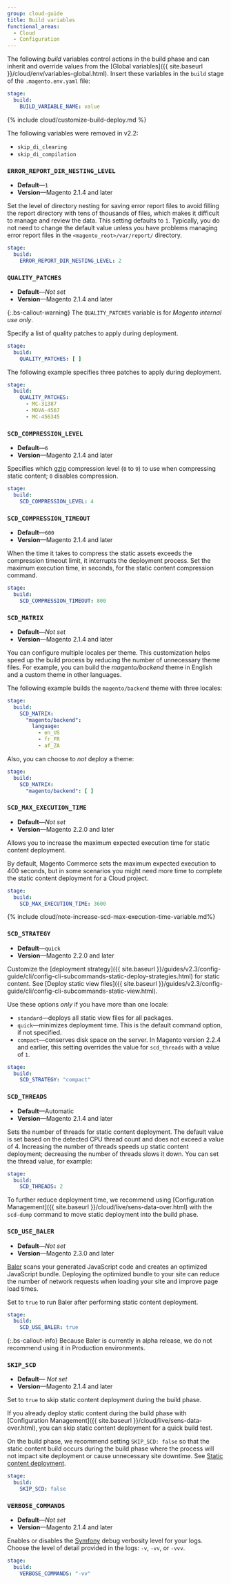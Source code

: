 ```yaml
---
group: cloud-guide
title: Build variables
functional_areas:
  - Cloud
  - Configuration
---
```


The following _build_ variables control actions in the build phase and can inherit and override values from the [Global variables]({{ site.baseurl }}/cloud/env/variables-global.html). Insert these variables in the `build` stage of the `.magento.env.yaml` file:

```yaml
stage:
  build:
    BUILD_VARIABLE_NAME: value
```

{% include cloud/customize-build-deploy.md %}

The following variables were removed in v2.2:

-  `skip_di_clearing`
-  `skip_di_compilation`

### `ERROR_REPORT_DIR_NESTING_LEVEL`

-  **Default**—`1`
-  **Version**—Magento 2.1.4 and later

Set the level of directory nesting for saving error report files to avoid filling the report directory with tens of thousands of files, which makes it difficult to manage and review the data. This setting defaults to `1`. Typically, you do not need to change the default value unless you have problems managing error report files in the `<magento_root>/var/report/` directory.

```yaml
stage:
  build:
    ERROR_REPORT_DIR_NESTING_LEVEL: 2
```

### `QUALITY_PATCHES`

-  **Default**—_Not set_
-  **Version**—Magento 2.1.4 and later

{:.bs-callout-warning}
The `QUALITY_PATCHES` variable is for _Magento internal use only_.

Specify a list of quality patches to apply during deployment.

```yaml
stage:
  build:
    QUALITY_PATCHES: [ ]
```

The following example specifies three patches to apply during deployment.

```yaml
stage:
  build:
    QUALITY_PATCHES:
      - MC-31387
      - MDVA-4567
      - MC-456345
```

### `SCD_COMPRESSION_LEVEL`

-  **Default**—`6`
-  **Version**—Magento 2.1.4 and later

Specifies which [gzip](https://www.gnu.org/software/gzip) compression level (`0` to `9`) to use when compressing static content; `0` disables compression.

```yaml
stage:
  build:
    SCD_COMPRESSION_LEVEL: 4
```

### `SCD_COMPRESSION_TIMEOUT`

-  **Default**—`600`
-  **Version**—Magento 2.1.4 and later

When the time it takes to compress the static assets exceeds the compression timeout limit, it interrupts the deployment process. Set the maximum execution time, in seconds, for the static content compression command.

```yaml
stage:
  build:
    SCD_COMPRESSION_TIMEOUT: 800
```

### `SCD_MATRIX`

-  **Default**—_Not set_
-  **Version**—Magento 2.1.4 and later

You can configure multiple locales per theme. This customization helps speed up the build process by reducing the number of unnecessary theme files. For example, you can build the _magento/backend_ theme in English and a custom theme in other languages.

The following example builds the `magento/backend` theme with three locales:

```yaml
stage:
  build:
    SCD_MATRIX:
      "magento/backend":
        language:
          - en_US
          - fr_FR
          - af_ZA
```

Also, you can choose to _not_ deploy a theme:

```yaml
stage:
  build:
    SCD_MATRIX:
      "magento/backend": [ ]
```

### `SCD_MAX_EXECUTION_TIME`

-  **Default**—_Not set_
-  **Version**—Magento 2.2.0 and later

Allows you to increase the maximum expected execution time for static content deployment.

By default, Magento Commerce sets the maximum expected execution to 400 seconds, but in some scenarios you might need more time to complete the static content deployment for a Cloud project.

```yaml
stage:
  build:
    SCD_MAX_EXECUTION_TIME: 3600
```

{% include cloud/note-increase-scd-max-execution-time-variable.md%}

### `SCD_STRATEGY`

-  **Default**—`quick`
-  **Version**—Magento 2.2.0 and later

Customize the [deployment strategy]({{ site.baseurl }}/guides/v2.3/config-guide/cli/config-cli-subcommands-static-deploy-strategies.html) for static content. See [Deploy static view files]({{ site.baseurl }}/guides/v2.3/config-guide/cli/config-cli-subcommands-static-view.html).

Use these options _only_ if you have more than one locale:

-  `standard`—deploys all static view files for all packages.
-  `quick`—minimizes deployment time. This is the default command option, if not specified.
-  `compact`—conserves disk space on the server. In Magento version 2.2.4 and earlier, this setting overrides the value for `scd_threads` with a value of `1`.

```yaml
stage:
  build:
    SCD_STRATEGY: "compact"
```

### `SCD_THREADS`

-  **Default**—Automatic
-  **Version**—Magento 2.1.4 and later

Sets the number of threads for static content deployment. The default value is set based on the detected CPU thread count and does not exceed a value of 4. Increasing the number of threads speeds up static content deployment; decreasing the number of threads slows it down. You can set the thread value, for example:

```yaml
stage:
  build:
    SCD_THREADS: 2
```

To further reduce deployment time, we recommend using [Configuration Management]({{ site.baseurl }}/cloud/live/sens-data-over.html) with the `scd-dump` command to move static deployment into the build phase.

### `SCD_USE_BALER`

-  **Default**—_Not set_
-  **Version**—Magento 2.3.0 and later

[Baler](https://github.com/magento/baler) scans your generated JavaScript code and creates an optimized JavaScript bundle. Deploying the optimized bundle to your site can reduce the number of network requests when loading your site and improve page load times.

Set to `true` to run Baler after performing static content deployment.

```yaml
stage:
  build:
    SCD_USE_BALER: true
```

{:.bs-callout-info}
Because Baler is currently in alpha release, we do not recommend using it in Production environments.

### `SKIP_SCD`

-  **Default**— _Not set_
-  **Version**—Magento 2.1.4 and later

Set to `true` to skip static content deployment during the build phase.

If you already deploy static content during the build phase with [Configuration Management]({{ site.baseurl }}/cloud/live/sens-data-over.html), you can skip static content deployment for a quick build test.

On the build phase, we recommend setting `SKIP_SCD: false` so that the static content build occurs during the build phase where the process will not impact site deployment or cause unnecessary site downtime. See [Static content deployment]({{site.baseurl}}/cloud/deploy/static-content-deployment.html).

```yaml
stage:
  build:
    SKIP_SCD: false
```

### `VERBOSE_COMMANDS`

-  **Default**—_Not set_
-  **Version**—Magento 2.1.4 and later

 Enables or disables the [Symfony](https://symfony.com/doc/current/console/verbosity.html) debug verbosity level for your logs. Choose the level of detail provided in the logs: `-v`, `-vv`, or `-vvv`.

```yaml
stage:
  build:
    VERBOSE_COMMANDS: "-vv"
```
